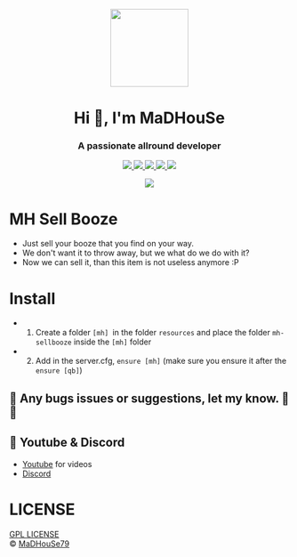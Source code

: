 <p align="center">
    <img width="140" src="https://icons.iconarchive.com/icons/iconarchive/red-orb-alphabet/128/Letter-M-icon.png" />  
    <h1 align="center">Hi 👋, I'm MaDHouSe</h1>
    <h3 align="center">A passionate allround developer </h3>    
</p>

<p align="center">
  <a href="https://github.com/MaDHouSe79/mh-sellbooze/issues">
    <img src="https://img.shields.io/github/issues/MaDHouSe79/mh-sellbooze"/> 
  </a>
  <a href="https://github.com/MaDHouSe79/mh-sellbooze/watchers">
    <img src="https://img.shields.io/github/watchers/MaDHouSe79/mh-sellbooze"/> 
  </a> 
  <a href="https://github.com/MaDHouSe79/mh-sellbooze/network/members">
    <img src="https://img.shields.io/github/forks/MaDHouSe79/mh-sellbooze"/> 
  </a>  
  <a href="https://github.com/MaDHouSe79/mh-sellbooze/stargazers">
    <img src="https://img.shields.io/github/stars/MaDHouSe79/mh-sellbooze?color=white"/> 
  </a>
  <a href="https://github.com/MaDHouSe79/mh-trowprops/blob/main/LICENSE">
    <img src="https://img.shields.io/github/license/MaDHouSe79/mh-sellbooze?color=black"/> 
  </a>      
</p>

<p align="center">
  <img alig src="https://github-profile-trophy.vercel.app/?username=MaDHouSe79&margin-w=15&column=6" />
</p>

# MH Sell Booze
- Just sell your booze that you find on your way.
- We don't want it to throw away, but we what do we do with it? 
- Now we can sell it, than this item is not useless anymore :P

# Install
- 1. Create a folder `[mh] `in the folder `resources` and place the folder `mh-sellbooze` inside the `[mh]` folder
- 2. Add in the server.cfg, `ensure [mh]` (make sure you ensure it after the `ensure [qb]`)

## 🐞 Any bugs issues or suggestions, let my know. 👊😎

## 🙈 Youtube & Discord
- [Youtube](https://www.youtube.com/@MaDHouSe79) for videos
- [Discord](https://discord.gg/cEMSeE9dgS)

# LICENSE
[GPL LICENSE](./LICENSE)<br />
&copy; [MaDHouSe79](https://www.youtube.com/@MaDHouSe79)
